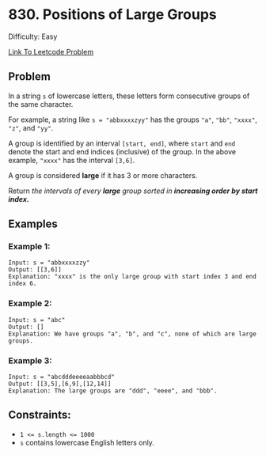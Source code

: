 # 830. Positions of Large Groups
Difficulty: Easy

[Link To Leetcode Problem](https://leetcode.com/problems/positions-of-large-groups/)

## Problem
In a string `s` of lowercase letters, these letters form consecutive groups of the same character.

For example, a string like `s = "abbxxxxzyy"` has the groups `"a"`, `"bb"`, `"xxxx"`, `"z"`, and `"yy"`.

A group is identified by an interval `[start, end]`, where `start` and `end` denote the start and end indices (inclusive) of the group. In the above example, `"xxxx"` has the interval `[3,6]`.

A group is considered **large** if it has 3 or more characters.

Return *the intervals of every **large** group sorted in **increasing order by start index.***

## Examples
### Example 1:
```
Input: s = "abbxxxxzzy"
Output: [[3,6]]
Explanation: "xxxx" is the only large group with start index 3 and end index 6.
```
### Example 2:
```
Input: s = "abc"
Output: []
Explanation: We have groups "a", "b", and "c", none of which are large groups.
```
### Example 3:
```
Input: s = "abcdddeeeeaabbbcd"
Output: [[3,5],[6,9],[12,14]]
Explanation: The large groups are "ddd", "eeee", and "bbb".
```

## Constraints:
- `1 <= s.length <= 1000`
- `s` contains lowercase English letters only.
